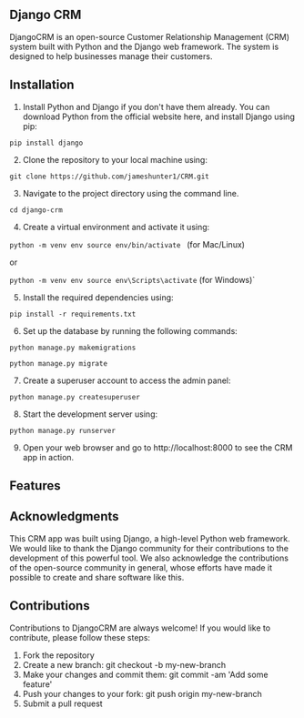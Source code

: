 ## Django CRM

DjangoCRM is an open-source Customer Relationship Management (CRM) system built with Python and the Django web framework. The system is designed to help businesses manage their customers.


## Installation

1. Install Python and Django if you don't have them already. You can download Python from the official website here, and install Django using pip:

```
pip install django
```

2. Clone the repository to your local machine using:

```
git clone https://github.com/jameshunter1/CRM.git
```

3. Navigate to the project directory using the command line.

```
cd django-crm
```

4. Create a virtual environment and activate it using:


`python -m venv env source env/bin/activate `
(for Mac/Linux) 

or 

`python -m venv env source env\Scripts\activate`
(for Windows)`

5. Install the required dependencies using:

```
pip install -r requirements.txt
```

6. Set up the database by running the following commands:

```
python manage.py makemigrations

python manage.py migrate
```

7. Create a superuser account to access the admin panel:

```
python manage.py createsuperuser
```

8. Start the development server using:

```
python manage.py runserver
```

9. Open your web browser and go to http://localhost:8000 to see the CRM app in action.

## Features





## Acknowledgments

This CRM app was built using Django, a high-level Python web framework. We would like to thank the Django community for their contributions to the development of this powerful tool. We also acknowledge the contributions of the open-source community in general, whose efforts have made it possible to create and share software like this.

## Contributions

Contributions to DjangoCRM are always welcome! If you would like to contribute, please follow these steps:

  1. Fork the repository
  2. Create a new branch: git checkout -b my-new-branch
  3. Make your changes and commit them: git commit -am 'Add some feature'
  4. Push your changes to your fork: git push origin my-new-branch
  5. Submit a pull request
  
